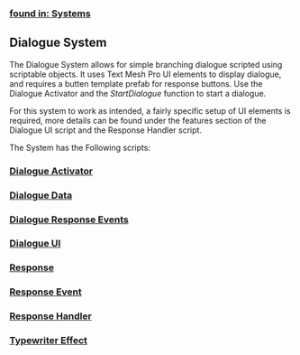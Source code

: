 ### [found in: Systems](https://github.com/Sad-AI-dev/dev-kit_Package/blob/main/Documentation/SubPages/Systems.md)
## Dialogue System
The Dialogue System allows for simple branching dialogue scripted using scriptable objects. 
It uses Text Mesh Pro UI elements to display dialogue, and requires a butten template prefab for response buttons. 
Use the Dialogue Activator and the *StartDialogue* function to start a dialogue.

For this system to work as intended, a fairly specific setup of UI elements is required, 
more details can be found under the features section of the Dialogue UI script and the Response Handler script.

The System has the Following scripts:

### [Dialogue Activator](https://github.com/Sad-AI-dev/dev-kit_Package/blob/main/Documentation/SubPages/Systems/DialogueSystem/DialogueActivator.md)
### [Dialogue Data](https://github.com/Sad-AI-dev/dev-kit_Package/blob/main/Documentation/SubPages/Systems/DialogueSystem/DialogueData.md)
### [Dialogue Response Events](https://github.com/Sad-AI-dev/dev-kit_Package/blob/main/Documentation/SubPages/Systems/DialogueSystem/DialogueResponseEvents.md)
### [Dialogue UI](https://github.com/Sad-AI-dev/dev-kit_Package/blob/main/Documentation/SubPages/Systems/DialogueSystem/DialogueUI.md)
### [Response](https://github.com/Sad-AI-dev/dev-kit_Package/blob/main/Documentation/SubPages/Systems/DialogueSystem/Response.md)
### [Response Event](https://github.com/Sad-AI-dev/dev-kit_Package/blob/main/Documentation/SubPages/Systems/DialogueSystem/ResponseEvent.md)
### [Response Handler](https://github.com/Sad-AI-dev/dev-kit_Package/blob/main/Documentation/SubPages/Systems/DialogueSystem/ResponseHandler.md)
### [Typewriter Effect](https://github.com/Sad-AI-dev/dev-kit_Package/blob/main/Documentation/SubPages/Systems/DialogueSystem/TypewriterEffect.md)